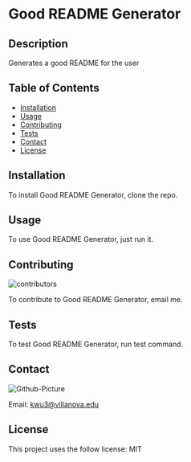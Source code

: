 # Good README Generator

## Description

Generates a good README for the user

## Table of Contents

-   [Installation](#installation)
-   [Usage](#usage)
-   [Contributing](#contributing)
-   [Tests](#tests)
-   [Contact](#contact)
-   [License](#license)

## Installation

To install Good README Generator, clone the repo.

## Usage

To use Good README Generator, just run it.

## Contributing

![contributors](https://img.shields.io/github/contributors/kevkevwuhoo/good-readme-generator)

To contribute to Good README Generator, email me.

## Tests

To test Good README Generator, run test command.

## Contact

![Github-Picture](https://avatars1.githubusercontent.com/u/62295144?v=4)

Email: kwu3@villanova.edu

## License

This project uses the follow license: MIT
